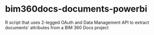 # bim360docs-documents-powerbi
R script that uses 2-legged OAuth and Data Management API to extract documents' attributes from a BIM 360 Docs project
